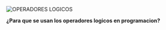 <img alt="OPERADORES LOGICOS" src="[[YOUR-DEFAULT-IMAGE](https://www.programacionfacil.org/images/cursos/c_sharp/curso-c-sharp.jpg)](https://www.programacionfacil.org/images/cursos/c_sharp/xcurso-c-sharp.jpg.pagespeed.ic.gtJxj0qt_H.webp)">

**¿Para que se usan los operadores logicos en programacion?**

